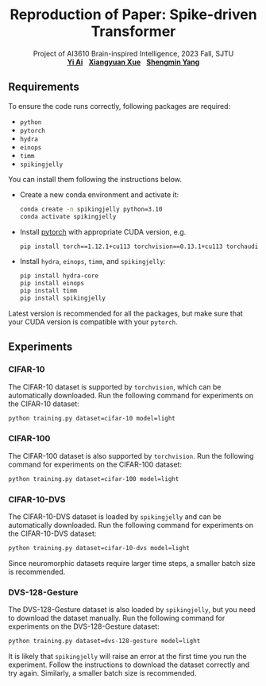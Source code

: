 <h1 align="center">
Reproduction of Paper: Spike-driven Transformer
</h1>
<p align="center">
    Project of AI3610 Brain-inspired Intelligence, 2023 Fall, SJTU
    <br />
    <a href="https://github.com/Ark-ike"><strong>Yi Ai</strong></a>
    &nbsp;
    <a href="https://github.com/xxyQwQ"><strong>Xiangyuan Xue</strong></a>
    &nbsp;
    <a href="https://github.com/YsmmsY"><strong>Shengmin Yang</strong></a>
    <br />
</p>

## Requirements

To ensure the code runs correctly, following packages are required:

* `python`
* `pytorch`
* `hydra`
* `einops`
* `timm`
* `spikingjelly`

You can install them following the instructions below.

* Create a new conda environment and activate it:
  
    ```bash
    conda create -n spikingjelly python=3.10
    conda activate spikingjelly
    ```

* Install [pytorch](https://pytorch.org/get-started/previous-versions/) with appropriate CUDA version, e.g.
  
    ```bash
    pip install torch==1.12.1+cu113 torchvision==0.13.1+cu113 torchaudio==0.12.1 --extra-index-url https://download.pytorch.org/whl/cu113
    ```

* Install `hydra`, `einops`, `timm`, and `spikingjelly`:
  
    ```bash
    pip install hydra-core
    pip install einops
    pip install timm
    pip install spikingjelly
    ```

Latest version is recommended for all the packages, but make sure that your CUDA version is compatible with your `pytorch`.

## Experiments

### CIFAR-10

The CIFAR-10 dataset is supported by `torchvision`, which can be automatically downloaded. Run the following command for experiments on the CIFAR-10 dataset:

```bash
python training.py dataset=cifar-10 model=light
```

### CIFAR-100

The CIFAR-100 dataset is also supported by `torchvision`. Run the following command for experiments on the CIFAR-100 dataset:

```bash
python training.py dataset=cifar-100 model=light
```

### CIFAR-10-DVS

The CIFAR-10-DVS dataset is loaded by `spikingjelly` and can be automatically downloaded. Run the following command for experiments on the CIFAR-10-DVS dataset:

```bash
python training.py dataset=cifar-10-dvs model=light
```

Since neuromorphic datasets require larger time steps, a smaller batch size is recommended.

### DVS-128-Gesture

The DVS-128-Gesture dataset is also loaded by `spikingjelly`, but you need to download the dataset manually. Run the following command for experiments on the DVS-128-Gesture dataset:

```bash
python training.py dataset=dvs-128-gesture model=light
```

It is likely that `spikingjelly` will raise an error at the first time you run the experiment. Follow the instructions to download the dataset correctly and try again. Similarly, a smaller batch size is recommended.
